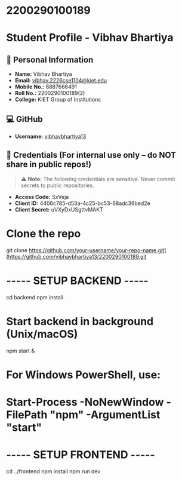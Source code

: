 # 2200290100189
# Student Profile - Vibhav Bhartiya

## 👤 Personal Information

- **Name:** Vibhav Bhartiya  
- **Email:** [vibhav.2226cse1104@kiet.edu](mailto:vibhav.2226cse1104@kiet.edu)  
- **Mobile No.:** 8887666491  
- **Roll No.:** 2200290100189(2)  
- **College:** KIET Group of Institutions

## 💻 GitHub

- **Username:** [vibhavbhartiya13](https://github.com/vibhavbhartiya13)

## 🔐 Credentials (For internal use only – do NOT share in public repos!)

> ⚠️ **Note:** The following credentials are sensitive. Never commit secrets to public repositories.

- **Access Code:** SxVeja  
- **Client ID:** 4406c785-d53a-4c25-bc53-68adc36bed2e  
- **Client Secret:** uVXyDxUSgttvMAKT
# Clone the repo
git clone https://github.com/your-username/your-repo-name.git](https://github.com/vibhavbhartiya13/2200290100189.git


# ----- SETUP BACKEND -----
cd backend
npm install

# Start backend in background (Unix/macOS)
npm start &

# For Windows PowerShell, use:
# Start-Process -NoNewWindow -FilePath "npm" -ArgumentList "start"

# ----- SETUP FRONTEND -----
cd ../frontend
npm install
npm run dev
